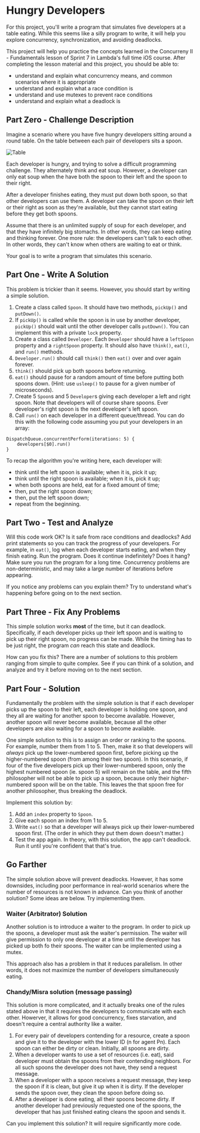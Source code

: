 # Hungry Developers

For this project, you'll write a program that simulates five developers at a table eating. While this seems like a silly program to write, it will help you explore concurrency, synchronization, and avoiding deadlocks.

This project will help you practice the concepts learned in the Concurreny II - Fundamentals lesson of Sprint 7 in Lambda's full time iOS course. After completing the lesson material and this project, you should be able to:

- understand and explain what concurrency means, and common scenarios where it is appropriate
- understand and explain what a race condition is
- understand and use mutexes to prevent race conditions
- understand and explain what a deadlock is

## Part Zero - Challenge Description

Imagine a scenario where you have five hungry developers sitting around a round table. On the table between each pair of developers sits a spoon.

![Table](Table.png)

Each developer is hungry, and trying to solve a difficult programming challenge. They alternately think and eat soup. However, a developer can only eat soup when the have both the spoon to their left and the spoon to their right.

After a developer finishes eating, they must put down both spoon, so that other developers can use them. A developer can take the spoon on their left or their right as soon as they're available, but they cannot start eating before they get both spoons.

Assume that there is an unlimited supply of soup for each developer, and that they have infinitely big stomachs. In other words, they can keep eating and thinking forever. One more rule: the developers can't talk to each other. In other words, they can't know when others are waiting to eat or think.

Your goal is to write a program that simulates this scenario.

## Part One - Write A Solution

This problem is trickier than it seems. However, you should start by writing a simple solution.

1. Create a class called `Spoon`. It should have two methods, `pickUp()` and `putDown()`.
2. If `pickUp()` is called while the spoon is in use by another developer, `pickUp()` should wait until the other developer calls `putDown()`. You can implement this with a private `lock` property.
3. Create a class called `Developer`. Each `Developer` should have a `leftSpoon` property and a `rightSpoon` property. It should also have `think()`, `eat()`, and `run()` methods. 
4. `Developer.run()` should call `think()` then `eat()` over and over again forever.
5. `think()` should pick up both spoons before returning.
6. `eat()` should pause for a random amount of time before putting both spoons down. (Hint: use `usleep()` to pause for a given number of microseconds).
5. Create 5 `Spoon`s and 5 `Developer`s giving each developer a left and right spoon. Note that developers will of course share spoons. Ever developer's right spoon is the next developer's left spoon.
6. Call `run()` on each developer in a different queue/thread. You can do this with the following code assuming you put your developers in an array:

```
DispatchQueue.concurrentPerform(iterations: 5) {
	developers[$0].run()
}
```

To recap the algorithm you're writing here, each developer will:

- think until the left spoon is available; when it is, pick it up;
- think until the right spoon is available; when it is, pick it up;
- when both spoons are held, eat for a fixed amount of time;
- then, put the right spoon down;
- then, put the left spoon down;
- repeat from the beginning.

## Part Two - Test and Analyze

Will this code work OK? Is it safe from race conditions and deadlocks? Add print statements so you can track the progress of your developers. For example, in `eat()`, log when each developer starts eating, and when they finish eating. Run the program. Does it continue indefinitely? Does it hang? Make sure you run the program for a long time. Concurrency problems are non-deterministic, and may take a large number of iterations before appearing.

If you notice any problems can you explain them? Try to understand what's happening before going on to the next section.

## Part Three - Fix Any Problems

This simple solution works **most** of the time, but it can deadlock. Specifically, if each developer picks up their left spoon and is waiting to pick up their right spoon, no progress can be made. While the timing has to be just right, the program _can_ reach this state and deadlock.

How can you fix this? There are a number of solutions to this problem ranging from simple to quite complex. See if you can think of a solution, and analyze and try it before moving on to the next section.

## Part Four - Solution

Fundamentally the problem with the simple solution is that if each developer picks up the spoon to their left, each developer is holding one spoon, and they all are waiting for another spoon to become available. However, another spoon will never become available, because all the other developers are also waiting for a spoon to become available.

One simple solution to this is to assign an order or ranking to the spoons. For example, number them from 1 to 5. Then, make it so that developers will _always_ pick up the lower-numbered spoon first, before picking up the higher-numbered spoon (from among their two spoon). In this scenario, if four of the five developers pick up their lower-numbered spoon, only the highest numbered spoon (ie. spoon 5) will remain on the table, and the fifth philosopher will not be able to pick up a spoon, because only their _higher_-numbered spoon will be on the table. This leaves the that spoon free for another philosopher, thus breaking the deadlock.

Implement this solution by:

1. Add an `index` property to `Spoon`.
2. Give each spoon an index from 1 to 5.
3. Write `eat()` so that a developer will always pick up their lower-numbered spoon first. (The order in which they put them down doesn't matter.)
4. Test the app again. In theory, with this solution, the app can't deadlock. Run it until you're confident that that's true.

## Go Farther

The simple solution above will prevent deadlocks. However, it has some downsides, including poor performance in real-world scenarios where the number of resources is not known in advance. Can you think of another solution? Some ideas are below. Try implementing them.

### Waiter (Arbitrator) Solution

Another solution is to introduce a waiter to the program. In order to pick up the spoons, a developer must ask the waiter's permission. The waiter will give permission to only one developer at a time until the developer has picked up both fo their spoons. The waiter can be implemented using a mutex.

This approach also has a problem in that it reduces parallelism. In other words, it does not maximize the number of developers simultaneously eating.

### Chandy/Misra solution (message passing)

This solution is more complicated, and it actually breaks one of the rules stated above in that it requires the developers to communicate with each other. Howerver, it allows for good concurrency, fixes starvation, and doesn't require a central authority like a waiter.

1. For every pair of developers contending for a resource, create a spoon and give it to the developer with the lower ID (n for agent Pn). Each spoon can either be dirty or clean. Initially, all spoons are dirty.
2. When a developer wants to use a set of resources (i.e. eat), said developer must obtain the spoons from their contending neighbors. For all such spoons the developer does not have, they send a request message.
3. When a developer with a spoon receives a request message, they keep the spoon if it is clean, but give it up when it is dirty. If the developer sends the spoon over, they clean the spoon before doing so.
4. After a developer is done eating, all their spoons become dirty. If another developer had previously requested one of the spoons, the developer that has just finished eating cleans the spoon and sends it.

Can you implement this solution? It will require significantly more code.
